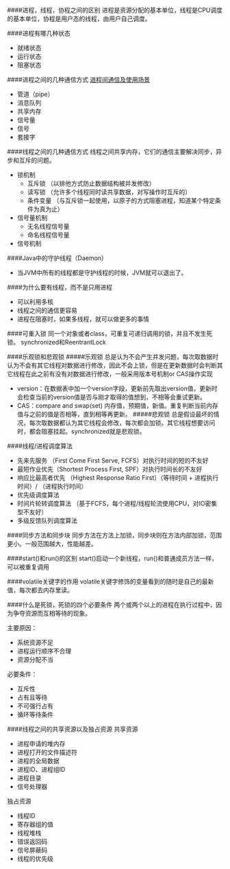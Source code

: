 ####进程，线程，协程之间的区别
进程是资源分配的基本单位，线程是CPU调度的基本单位，协程是用户态的线程，由用户自己调度。

####进程有哪几种状态
- 就绪状态
- 运行状态
- 阻塞状态

####进程之间的几种通信方式
[进程间通信及使用场景](https://www.jianshu.com/p/4989c35c9475)

- 管道（pipe）
- 消息队列
- 共享内存
- 信号量
- 信号
- 套接字

####线程之间的几种通信方式
线程之间共享内存，它们的通信主要解决同步，异步和互斥的问题。
- 锁机制
  - 互斥锁 （以排他方式防止数据结构被并发修改）
  - 读写锁 （允许多个线程同时读共享数据，对写操作时互斥的）
  - 条件变量 （与互斥锁一起使用，以原子的方式阻塞进程，知道某个特定条件为真为止）
- 信号量机制
  - 无名线程信号量
  - 命名线程信号量
- 信号机制

####Java中的守护线程（Daemon）
- 当JVM中所有的线程都是守护线程的时候，JVM就可以退出了。

####为什么要有线程，而不是只用进程
- 可以利用多核
- 线程之间的通信更容易
- 进程在阻塞时，如果多线程，就可以做更多的事情

####可重入锁
同一个对象或者class，可重复可递归调用的锁，并且不发生死锁。
synchronized和ReentrantLock

####乐观锁和悲观锁
#####乐观锁
总是认为不会产生并发问题，每次取数据时认为不会有其它线程对数据进行修改，因此不会上锁，但是在更新数据时会判断其它线程在此之前有没有对数据进行修改，一般采用版本号机制or CAS操作实现
  - version：在数据表中加一个version字段，更新前先取出version值，更新时会检查当前的version值是否与刚才取得的值想到，不相等会重试更新。
  - CAS：compare and swap(set) 内存值，预期值，新值。重复判断当前内存值与之前的值是否相等，直到相等再更新。
#####悲观锁
总是假设最坏的情况，每次取数据都认为其它线程会修改，每次都会加锁。其它线程想要访问时，都会阻塞挂起。synchronized就是悲观锁。

####线程/进程调度算法
- 先来先服务 （First Come First Serve, FCFS）对执行时间的短的不友好
- 最短作业优先（Shortest Process First, SPF）对执行时间长的不友好
- 响应比最高者优先 （Highest Response Ratio First）（等待时间 + 进程执行时间）/ （进程执行时间）
- 优先级调度算法 
- 时间片轮转调度算法 （基于FCFS，每个进程/线程轮流使用CPU，对IO密集型不友好）
- 多级反馈队列调度算法

####同步方法和同步块
同步方法在方法上加锁，同步块则在方法内部加锁，范围更小。一般范围越大，性能越差。

####start()和run()的区别
start()启动一个新线程，run()和普通成员方法一样，可以被重复调用

####volatile关键字的作用
volatile关键字修饰的变量看到的随时是自己的最新值，每次都去内存里读。

####什么是死锁，死锁的四个必要条件
两个或两个以上的进程在执行过程中，因为争夺资源而互相等待的现象。

主要原因：

- 系统资源不足
- 进程运行顺序不合理
- 资源分配不当

必要条件：

- 互斥性
- 占有且等待
- 不可强行占有
- 循环等待条件

####线程之间的共享资源以及独占资源
共享资源

- 进程申请的堆内存
- 进程打开的文件描述符
- 进程的全局数据
- 进程ID、进程组ID
- 进程目录
- 信号处理器

独占资源

- 线程ID
- 寄存器组的值
- 线程堆栈
- 错误返回码
- 信号屏蔽码
- 线程的优先级